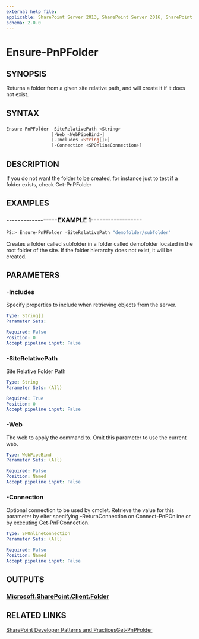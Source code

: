 ```yaml
---
external help file:
applicable: SharePoint Server 2013, SharePoint Server 2016, SharePoint Online
schema: 2.0.0
---
```

# Ensure-PnPFolder

## SYNOPSIS
Returns a folder from a given site relative path, and will create it if it does not exist.

## SYNTAX 

### 
```powershell
Ensure-PnPFolder -SiteRelativePath <String>
                 [-Web <WebPipeBind>]
                 [-Includes <String[]>]
                 [-Connection <SPOnlineConnection>]
```

## DESCRIPTION
If you do not want the folder to be created, for instance just to test if a folder exists, check Get-PnPFolder

## EXAMPLES

### ------------------EXAMPLE 1------------------
```powershell
PS:> Ensure-PnPFolder -SiteRelativePath "demofolder/subfolder"
```

Creates a folder called subfolder in a folder called demofolder located in the root folder of the site. If the folder hierarchy does not exist, it will be created.

## PARAMETERS

### -Includes
Specify properties to include when retrieving objects from the server.

```yaml
Type: String[]
Parameter Sets: 

Required: False
Position: 0
Accept pipeline input: False
```

### -SiteRelativePath
Site Relative Folder Path

```yaml
Type: String
Parameter Sets: (All)

Required: True
Position: 0
Accept pipeline input: False
```

### -Web
The web to apply the command to. Omit this parameter to use the current web.

```yaml
Type: WebPipeBind
Parameter Sets: (All)

Required: False
Position: Named
Accept pipeline input: False
```

### -Connection
Optional connection to be used by cmdlet. Retrieve the value for this parameter by eiter specifying -ReturnConnection on Connect-PnPOnline or by executing Get-PnPConnection.

```yaml
Type: SPOnlineConnection
Parameter Sets: (All)

Required: False
Position: Named
Accept pipeline input: False
```

## OUTPUTS

### [Microsoft.SharePoint.Client.Folder](https://msdn.microsoft.com/en-us/library/microsoft.sharepoint.client.folder.aspx)

## RELATED LINKS

[SharePoint Developer Patterns and Practices](http://aka.ms/sppnp)[Get-PnPFolder](https://github.com/OfficeDev/PnP-PowerShell/blob/master/Documentation/GetPnPFolder.md)